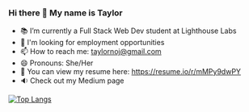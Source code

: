 ### Hi there 👋 My name is Taylor

- 📚 I’m currently a Full Stack Web Dev student at Lighthouse Labs
- 🔭 I'm looking for employment opportunities
- 📫 How to reach me: taylornoj@gmail.com
- 😄 Pronouns: She/Her
- 📄 You can view my resume here: https://resume.io/r/mMPy9dwPY
- 🔉 Check out my Medium page 

<!-- [![Taylor's GitHub stats](https://github-readme-stats.vercel.app/api?username=taylornoj&theme=calm)](https://github.com/taylornoj/github-readme-stats) -->

[![Top Langs](https://github-readme-stats.vercel.app/api/top-langs/?username=taylornoj&layout=compact)](https://github.com/taylornoj/github-readme-stats)
